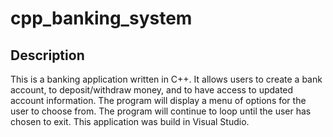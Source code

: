 # cpp_banking_system

## Description

This is a banking application written in C++. It allows users to create a bank account, to deposit/withdraw money, 
and to have access to updated account information. The program will display a menu of options for the user to choose 
from. The program will continue to loop until the user has chosen to exit. This application was build in Visual Studio.
